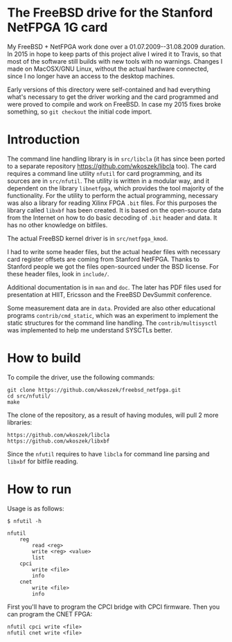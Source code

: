 # The FreeBSD drive for the Stanford NetFPGA 1G card

My FreeBSD + NetFPGA work done over a 01.07.2009--31.08.2009 duration. In
2015 in hope to keep parts of this project alive I wired it to Travis, so
that most of the software still builds with new tools with no warnings.
Changes I made on MacOSX/GNU Linux, without the actual hardware connected,
since I no longer have an access to the desktop machines.

Early versions of this directory were self-contained and had everything
what's necessary to get the driver working and the card programmed and were
proved to compile and work on FreeBSD. In case my 2015 fixes broke
something, so `git checkout` the initial code import.

# Introduction

The command line handling library is in `src/libcla` (it has since been
ported to a separate repository https://github.com/wkoszek/libcla too).
The card requires a command line utility `nfutil` for card programming, and
its sources are in `src/nfutil`. The utility is written in a modular way,
and it dependent on the library `libnetfpga`, which provides the tool
majority of the functionality. For the utility to perform the actual
programming, necessary was also a library for reading Xilinx FPGA `.bit` files.
For this purposes the library called `libxbf` has been created. It is based on the
open-source data from the Internet on how to do basic decoding of `.bit`
header and data. It has no other knowledge on bitfiles.

The actual FreeBSD kernel driver is in `src/netfpga_kmod`.

I had to write some header files, but the actual header files with necessary
card register offsets are coming from Stanford NetFPGA. Thanks to Stanford
people we got the files open-sourced under the BSD license. For these header
files, look in `include/`.

Additional documentation is in `man` and `doc`. The later has PDF files used
for presentation at HIIT, Ericsson and  the FreeBSD DevSummit conference.

Some measurement data are in `data`. Provided are also other educational
programs `contrib/cmd_static`, which was an experiment to implement the
static structures for the command line handling. The `contrib/multisysctl`
was implemented to help me understand SYSCTLs better.

# How to build

To compile the driver, use the following commands:


	git clone https://github.com/wkoszek/freebsd_netfpga.git
	cd src/nfutil/
	make

The clone of the repository, as a result of having modules, will pull 2 more
libraries:

	https://github.com/wkoszek/libcla
	https://github.com/wkoszek/libxbf

Since the `nfutil` requires to have `libcla` for command line parsing and
`libxbf` for bitfile reading.

# How to run

Usage is as follows:

	$ nfutil -h

	nfutil
		reg
			read <reg>
			write <reg> <value>
			list
		cpci
			write <file>
			info
		cnet
			write <file>
			info

First you'll have to program the CPCI bridge with CPCI firmware. Then you
can program the CNET FPGA:

	nfutil cpci write <file>
	nfutil cnet write <file>
